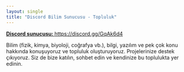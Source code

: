 ```yaml
---
layout: single
title: "Discord Bilim Sunucusu - Topluluk"
---
```

<p class="notice--info"><a href="https://discord.gg/GqAk6d4"><strong>Discord sunucusu: </strong>https://discord.gg/GqAk6d4</a></p>
Bilim (fizik, kimya, biyoloji, coğrafya vb.), bilgi, yazılım ve pek çok konu hakkında konuşuyoruz ve topluluk oluşturuyoruz. Projelerinize destek çıkıyoruz. Siz de bize katılın, sohbet edin ve kendinize bu toplulukta yer edinin.
